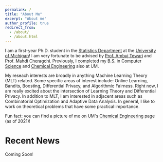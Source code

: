 ```yaml
---
permalink: /
title: "About Me"
excerpt: "About me"
author_profile: true
redirect_from: 
  - /about/
  - /about.html
---
```


I am a first-year Ph.D. student in the [Statistics Department](https://lsa.umich.edu/stats) at the [University of Michigan](https://umich.edu/)! I am very fortunate to be advised by [Prof. Ambuj Tewari](https://ambujtewari.github.io) and [Prof. Mahdi Cheragchi](https://mahdi.cheraghchi.info). Previously, I completed my B.S. in [Computer Science](https://cse.engin.umich.edu/) and [Chemical Engineering](https://che.engin.umich.edu/) also at UM. 

My reseach interests are broadly in anything Machine Learning Theory (MLT) related. Some specific areas of interest include: Online Learning, Bandits, Boosting, Differential Privacy, and Algorithmic Fairness. Right now, I am really excited about the intersection of Learning Theory and Differential Privacy. In addition to MLT, I am interested in adjacent areas such as Combinatorial Optimization and Adaptive Data Analysis. In general, I like to work on theoretical problems that have some practical importance. 

Fun fact: you can find a picture of me on UM's [Chemical Engineering](https://che.engin.umich.edu/) page (as of 2021)!

Recent News
======
Coming Soon!
